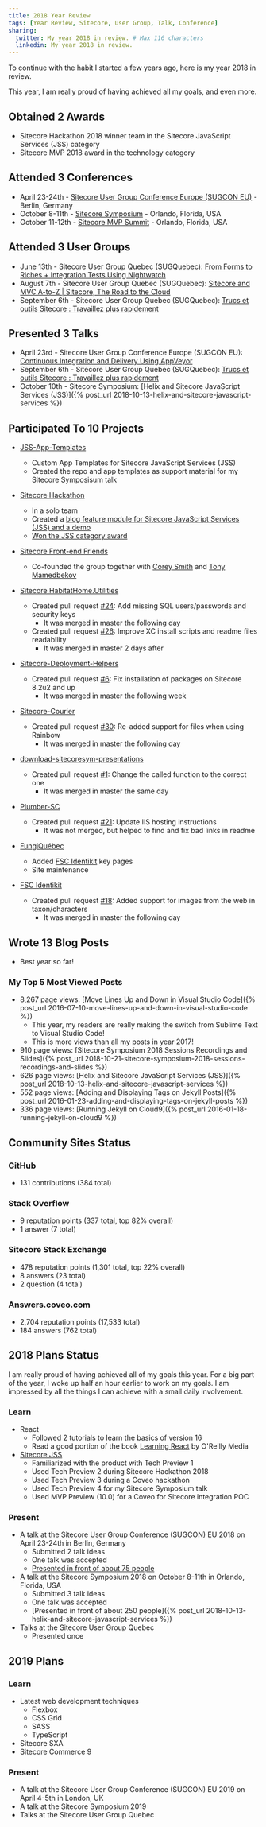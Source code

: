 ```yaml
---
title: 2018 Year Review
tags: [Year Review, Sitecore, User Group, Talk, Conference]
sharing:
  twitter: My year 2018 in review. # Max 116 characters
  linkedin: My year 2018 in review.
---
```


To continue with the habit I started a few years ago, here is my year 2018 in review.

This year, I am really proud of having achieved all my goals, and even more.

<!-- more -->

## Obtained 2 Awards

* Sitecore Hackathon 2018 winner team in the Sitecore JavaScript Services (JSS) category
* Sitecore MVP 2018 award in the technology category

## Attended 3 Conferences

* April 23-24th - [Sitecore User Group Conference Europe (SUGCON EU)](https://www.sugcon.eu/sugcon-europe-2018/) - Berlin, Germany
* October 8-11th - [Sitecore Symposium](https://symposium.sitecore.com/) - Orlando, Florida, USA
* October 11-12th - [Sitecore MVP Summit](https://mvp.sitecore.com/benefits) - Orlando, Florida, USA

## Attended 3 User Groups

* June 13th - Sitecore User Group Quebec (SUGQuebec): [From Forms to Riches + Integration Tests Using Nightwatch](https://www.meetup.com/Sitecore-User-Group-Quebec/events/251218924/)
* August 7th - Sitecore User Group Quebec (SUGQuebec): [Sitecore and MVC A-to-Z | Sitecore, The Road to the Cloud](https://www.meetup.com/Sitecore-User-Group-Quebec/events/251444534/)
* September 6th - Sitecore User Group Quebec (SUGQuebec): [Trucs et outils Sitecore : Travaillez plus rapidement](https://www.meetup.com/Sitecore-User-Group-Quebec/events/253988989/)

## Presented 3 Talks

* April 23rd - Sitecore User Group Conference Europe (SUGCON EU): [Continuous Integration and Delivery Using AppVeyor](https://www.youtube.com/watch?v=SdwOTRPFdFc)
* September 6th - Sitecore User Group Quebec (SUGQuebec): [Trucs et outils Sitecore : Travaillez plus rapidement](https://www.meetup.com/Sitecore-User-Group-Quebec/events/253988989/)
* October 10th - Sitecore Symposium: [Helix and Sitecore JavaScript Services (JSS)]({% post_url 2018-10-13-helix-and-sitecore-javascript-services %})

## Participated To 10 Projects

* [JSS-App-Templates](https://github.com/jflheureux/jss-app-templates)
  * Custom App Templates for Sitecore JavaScript Services (JSS)
  * Created the repo and app templates as support material for my Sitecore Symposisum talk

* [Sitecore Hackathon](http://www.sitecorehackathon.org/sitecore-hackathon-2018/)
  * In a solo team
  * Created a [blog feature module for Sitecore JavaScript Services (JSS) and a demo](https://github.com/Sitecore-Hackathon/2018-Powerful-Ways)
  * [Won the JSS category award](https://www.jflh.ca/2018-04-27-jean-francois-l-heureux-won-the-sitecore-hackaton-2018-jss-category)

* [Sitecore Front-end Friends](https://www.sff.community/)
  * Co-founded the group together with [Corey Smith](https://twitter.com/sitecorey) and [Tony Mamedbekov](https://twitter.com/tmamedbekov)

* [Sitecore.HabitatHome.Utilities](https://github.com/Sitecore/Sitecore.HabitatHome.Utilities)
  * Created pull request [#24](https://github.com/Sitecore/Sitecore.HabitatHome.Utilities/pull/24): Add missing SQL users/passwords and security keys
    * It was merged in master the following day
  * Created pull request [#26](https://github.com/Sitecore/Sitecore.HabitatHome.Utilities/pull/26): Improve XC install scripts and readme files readability
    * It was merged in master 2 days after

* [Sitecore-Deployment-Helpers](https://github.com/adoprog/Sitecore-Deployment-Helpers)
  * Created pull request [#6](https://github.com/adoprog/Sitecore-Deployment-Helpers/pull/6): Fix installation of packages on Sitecore 8.2u2 and up
    * It was merged in master the following week

* [Sitecore-Courier](https://github.com/adoprog/Sitecore-Courier)
  * Created pull request [#30](https://github.com/adoprog/Sitecore-Courier/pull/30): Re-added support for files when using Rainbow
    * It was merged in master the following day

* [download-sitecoresym-presentations](https://github.com/BasLijten/download-sitecoresym-presentations/)
  * Created pull request [#1](https://github.com/BasLijten/download-sitecoresym-presentations/pull/1): Change the called function to the correct one
    * It was merged in master the same day

* [Plumber-SC](https://github.com/plumber-sc/plumber-sc/)
  * Created pull request [#21](https://github.com/plumber-sc/plumber-sc/pull/21): Update IIS hosting instructions
    * It was not merged, but helped to find and fix bad links in readme

* [FungiQuébec](https://www.fungiquebec.ca)
  * Added [FSC Identikit](https://github.com/burkmarr/tombiovis) key pages
  * Site maintenance

* [FSC Identikit](https://github.com/burkmarr/tombiovis)
  * Created pull request [#18](https://github.com/burkmarr/tombiovis/pull/18): Added support for images from the web in taxon/characters
    * It was merged in master the following day

## Wrote 13 Blog Posts

* Best year so far!

### My Top 5 Most Viewed Posts

* 8,267 page views: [Move Lines Up and Down in Visual Studio Code]({% post_url 2016-07-10-move-lines-up-and-down-in-visual-studio-code %})
  * This year, my readers are really making the switch from Sublime Text to Visual Studio Code!
  * This is more views than all my posts in year 2017!
* 910 page views: [Sitecore Symposium 2018 Sessions Recordings and Slides]({% post_url 2018-10-21-sitecore-symposium-2018-sessions-recordings-and-slides %})
* 626 page views: [Helix and Sitecore JavaScript Services (JSS)]({% post_url 2018-10-13-helix-and-sitecore-javascript-services %})
* 552 page views: [Adding and Displaying Tags on Jekyll Posts]({% post_url 2016-01-23-adding-and-displaying-tags-on-jekyll-posts %})
* 336 page views: [Running Jekyll on Cloud9]({% post_url 2016-01-18-running-jekyll-on-cloud9 %})

## Community Sites Status

### GitHub

* 131 contributions (384 total)

### Stack Overflow

* 9 reputation points (337 total, top 82% overall)
* 1 answer (7 total)

### Sitecore Stack Exchange

* 478 reputation points (1,301 total, top 22% overall)
* 8 answers (23 total)
* 2 question (4 total)

### Answers.coveo.com

* 2,704 reputation points (17,533 total)
* 184 answers (762 total)

## 2018 Plans Status

I am really proud of having achieved all of my goals this year. For a big part of the year, I woke up half an hour earlier to work on my goals. I am impressed by all the things I can achieve with a small daily involvement.

### Learn

* React
  * Followed 2 tutorials to learn the basics of version 16
  * Read a good portion of the book [Learning React](http://shop.oreilly.com/product/0636920049579.do) by O'Reilly Media
* [Sitecore JSS](https://jss.sitecore.net/)
  * Familiarized with the product with Tech Preview 1
  * Used Tech Preview 2 during Sitecore Hackathon 2018
  * Used Tech Preview 3 during a Coveo hackathon
  * Used Tech Preview 4 for my Sitecore Symposium talk
  * Used MVP Preview (10.0) for a Coveo for Sitecore integration POC

### Present

* A talk at the Sitecore User Group Conference (SUGCON) EU 2018 on April 23-24th in Berlin, Germany
  * Submitted 2 talk ideas
  * One talk was accepted
  * [Presented in front of about 75 people](https://www.youtube.com/watch?v=SdwOTRPFdFc)
* A talk at the Sitecore Symposium 2018 on October 8-11th in Orlando, Florida, USA
  * Submitted 3 talk ideas
  * One talk was accepted
  * [Presented in front of about 250 people]({% post_url 2018-10-13-helix-and-sitecore-javascript-services %})
* Talks at the Sitecore User Group Quebec
  * Presented once

## 2019 Plans

### Learn

* Latest web development techniques
  * Flexbox
  * CSS Grid
  * SASS
  * TypeScript
* Sitecore SXA
* Sitecore Commerce 9

### Present

* A talk at the Sitecore User Group Conference (SUGCON) EU 2019 on April 4-5th in London, UK
* A talk at the Sitecore Symposium 2019
* Talks at the Sitecore User Group Quebec